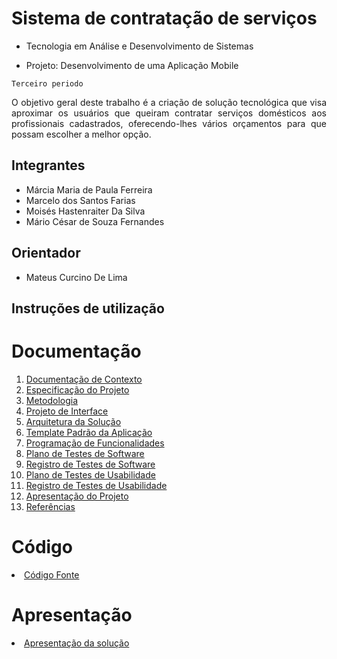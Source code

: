 # Sistema de contratação de serviços 

* Tecnologia em Análise e Desenvolvimento de Sistemas

* Projeto: Desenvolvimento de uma Aplicação Mobile

`Terceiro periodo`

<p align="justify">O objetivo geral deste trabalho é a criação de solução tecnológica que visa aproximar os usuários que queiram contratar serviços domésticos aos profissionais cadastrados, oferecendo-lhes vários orçamentos para que possam escolher a melhor opção.</p>



## Integrantes


* Márcia Maria de Paula Ferreira
* Marcelo dos Santos Farias
* Moisés Hastenraiter Da Silva
* Mário César de Souza Fernandes


## Orientador

* Mateus Curcino De Lima

## Instruções de utilização



# Documentação

<ol>
<li><a href="Documentação de Contexto.md"> Documentação de Contexto</a></li>
<li><a href="docs/02-Especificação do Projeto.md"> Especificação do Projeto</a></li>
<li><a href="docs/03-Metodologia.md"> Metodologia</a></li>
<li><a href="docs/04-Projeto de Interface.md"> Projeto de Interface</a></li>
<li><a href="docs/05-Arquitetura da Solução.md"> Arquitetura da Solução</a></li>
<li><a href="docs/06-Template Padrão da Aplicação.md"> Template Padrão da Aplicação</a></li>
<li><a href="docs/07-Programação de Funcionalidades.md"> Programação de Funcionalidades</a></li>
<li><a href="docs/08-Plano de Testes de Software.md"> Plano de Testes de Software</a></li>
<li><a href="docs/09-Registro de Testes de Software.md"> Registro de Testes de Software</a></li>
<li><a href="docs/10-Plano de Testes de Usabilidade.md"> Plano de Testes de Usabilidade</a></li>
<li><a href="docs/11-Registro de Testes de Usabilidade.md"> Registro de Testes de Usabilidade</a></li>
<li><a href="docs/12-Apresentação do Projeto.md"> Apresentação do Projeto</a></li>
<li><a href="docs/13-Referências.md"> Referências</a></li>
</ol>

# Código

<li><a href="src/README.md"> Código Fonte</a></li>

# Apresentação

<li><a href="presentation/README.md"> Apresentação da solução</a></li>

